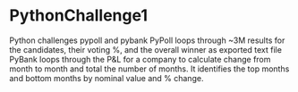 # PythonChallenge1
Python challenges pypoll and pybank
PyPoll loops through ~3M results for the candidates, their voting %, and the overall winner as exported text file
PyBank loops through the P&L for a company to calculate change from month to month and total the number of months.  It identifies the top months and bottom months by nominal value and % change.
